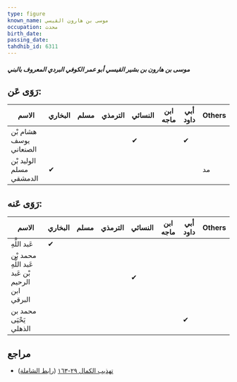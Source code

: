 ```yaml
---
type: figure
known_name: موسى بن هارون القيسي
occupation: محدث
birth_date:
passing_date:
tahdhib_id: 6311
---
```

##### موسى بن هارون بن بشير القيسي أبو عمر الكوفي البردي المعروف بالبني

## رَوَى عَن:
| الاسم                   | البخاري | مسلم | الترمذي | النسائي | ابن ماجه | أبي داود | Others |
| ----------------------- | ------- | ---- | ------- | ------- | -------- | -------- | ------ |
| هشام بْن يوسف الصنعاني  |         |      |         | ✔       |          | ✔        |        |
| الوليد بْن مسلم الدمشقي | ✔       |      |         |         |          |          | مد     |
## رَوَى عَنه:
| الاسم                                            | البخاري | مسلم | الترمذي | النسائي | ابن ماجه | أبي داود | Others |
| ------------------------------------------------ | ------- | ---- | ------- | ------- | -------- | -------- | ------ |
| عَبد اللَّهِ                                     | ✔       |      |         |         |          |          |        |
| محمد بْن عَبد اللَّهِ بْن عَبد الرحيم ابن البرقي |         |      |         | ✔       |          |          |        |
| محمد بن يَحْيَى الذهلي                           |         |      |         |         |          | ✔        |        |
## مراجع
- [تهذيب الكمال ٢٩-١٦٣](obsidian://open?vault=Tahdhib-al-Kamal&file=Figures/٦٣١١-موسى%20بن%20هارون%20بن%20بشير%20القيسي%20أبو%20عمر%20الكوفي%20البردي%20المعروف%20بالبني) ([رابط الشاملة](https://shamela.ws/book/3722/15734))
